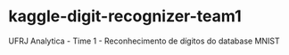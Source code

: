 # kaggle-digit-recognizer-team1
UFRJ Analytica - Time 1 - Reconhecimento de dígitos do database MNIST

